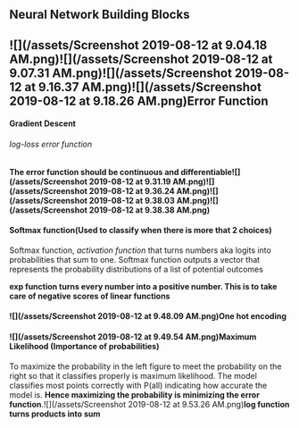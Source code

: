 ## Neural Network Building Blocks

## ![](/assets/Screenshot 2019-08-12 at 9.04.18 AM.png)![](/assets/Screenshot 2019-08-12 at 9.07.31 AM.png)![](/assets/Screenshot 2019-08-12 at 9.16.37 AM.png)![](/assets/Screenshot 2019-08-12 at 9.18.26 AM.png)Error Function

#### Gradient Descent

###### log-loss error function

#### The error function should be continuous and differentiable![](/assets/Screenshot 2019-08-12 at 9.31.19 AM.png)![](/assets/Screenshot 2019-08-12 at 9.36.24 AM.png)![](/assets/Screenshot 2019-08-12 at 9.38.03 AM.png)![](/assets/Screenshot 2019-08-12 at 9.38.38 AM.png)

#### Softmax function\(Used to classify when there is more that 2 choices\)

Softmax function, _activation function_ that turns numbers aka logits into probabilities that sum to one. Softmax function outputs a vector that represents the probability distributions of a list of potential outcomes

**exp function turns every number into a positive number. This is to take care of negative scores of linear functions**

#### ![](/assets/Screenshot 2019-08-12 at 9.48.09 AM.png)One hot encoding

#### ![](/assets/Screenshot 2019-08-12 at 9.49.54 AM.png)Maximum Likelihood \(Importance of probabilities\)

To maximize the probability in the left figure to meet the probability on the right so that it classifies properly is maximum likelihood. The model classifies most points correctly with P\(all\) indicating how accurate the model is. **Hence maximizing the probability is minimizing the error function**.![](/assets/Screenshot 2019-08-12 at 9.53.26 AM.png)**log function turns products into sum**



